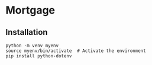 # Mortgage

## Installation

```pip install Flask mysql-connector-python
python -m venv myenv
source myenv/bin/activate  # Activate the environment
pip install python-dotenv
